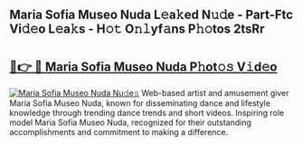 ## Maria Sofia Museo Nuda L𝚎a𝚔ed N𝚞𝚍e - Part-Ftc Vi𝚍𝚎o L𝚎a𝚔s - H𝚘𝚝 O𝚗𝚕yf𝚊ns P𝚑𝚘tos 2tsRr

# <h2><a href="http://kfbppin.oniu.top/?m=Maria+Sofia+Museo+Nuda">🔗👉 🔴 Maria Sofia Museo Nuda P𝚑ot𝚘𝚜 V𝚒d𝚎o</a></h2>

[![Maria Sofia Museo Nuda Nu𝚍e𝚜](https://i.imgur.com/0qMVB7G.gif)](http://kfbppin.oniu.top/?m=Maria+Sofia+Museo+Nuda)
Web-based artist and amusement giver Maria Sofia Museo Nuda, known for disseminating dance and lifestyle knowledge through trending dance trends and short videos. Inspiring role model Maria Sofia Museo Nuda, recognized for their outstanding accomplishments and commitment to making a difference.  
